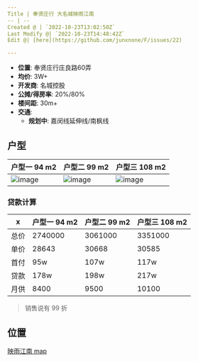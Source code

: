 ```yaml
---
Title | 奉贤庄行 大名城映雨江南
-- | --
Created @ | `2022-10-23T13:02:50Z`
Last Modify @| `2022-10-23T14:48:42Z`
Edit @| [here](https://github.com/junxnone/F/issues/22)

---
```

- **位置**: 奉贤庄行庄良路60弄
- **均价**: 3W+
- **开发商**: 名城控股
- **公摊/得房率**: 20%/80%
- **楼间距**: 30m+
- **交通**: 
  - **规划中**: 嘉闵线延伸线/南枫线


## 户型


户型一 94 m2 | 户型二 99 m2 | 户型三 108 m2
-- | -- | --
 ![image](https://user-images.githubusercontent.com/2216970/197397862-9870309e-24d0-4382-94b1-86c34ea7145e.png) | ![image](https://user-images.githubusercontent.com/2216970/197397993-ee5813b4-954d-493b-960b-69b9dc228ff4.png) | ![image](https://user-images.githubusercontent.com/2216970/197397947-4653b9ed-29f5-4394-8d80-895a4cbd8c7f.png)

### 贷款计算

x | 户型一 94 m2 | 户型二 99 m2| 户型三 108 m2
-- | -- | -- | --
总价 | 2740000 | 3061000 | 3351000 
单价 | 28643 | 30668 | 30585
首付 | 95w | 107w | 117w 
贷款 | 178w | 198w | 217w 
月供 | 8400 | 9500 | 10100  

> 销售说有 99 折

## 位置

[映雨江南 map](https://junxnone.github.io/fmap/yyjn ':include :type=iframe width=100% height=1200px')
